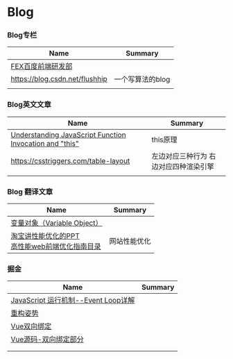 # Blog

### Blog专栏

| Name                                       | Summary          |
| ------------------------------------------ | ---------------- |
| [FEX百度前端研发部](http://fex.baidu.com/) |                  |
| https://blog.csdn.net/flushhip             | 一个写算法的blog |
|                                            |                  |

### Blog英文文章

| Name                                     | Summary             |
| ---------------------------------------- | ------------------- |
| [Understanding JavaScript Function Invocation and "this"](http://yehudakatz.com/2011/08/11/understanding-javascript-function-invocation-and-this/) | this原理              |
| https://csstriggers.com/table-layout     | 左边对应三种行为 右边对应四种渲染引擎 |
|                                          |                     |

### Blog 翻译文章

| Name                                                         | Summary      |
| ------------------------------------------------------------ | ------------ |
| [变量对象（Variable Object）](http://www.cnblogs.com/TomXu/archive/2012/01/16/2309728.html) |              |
| [淘宝讲性能优化的PPT](https://www.slideshare.net/leneli/after-yahoo-34-rules-5088505)<br>[高性能web前端优化指南目录](http://jo2.org/webpage-speedy-optimize/) | 网站性能优化 |

### 掘金

| Name                                                         | Summary |
| ------------------------------------------------------------ | ------- |
| [JavaScript 运行机制--Event Loop详解](https://juejin.im/post/5aab2d896fb9a028b86dc2fd) |         |
| [重构姿势](https://juejin.im/post/5adc8e18518825672b0352a8)  |         |
| [Vue双向绑定](https://juejin.im/post/5adf0085518825673123da9a) |         |
| [Vue源码-双向绑定部分](https://juejin.im/post/5adff30f518825672d33d596) |         |
|                                                              |         |
|                                                              |         |

